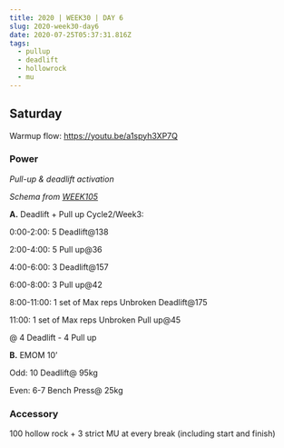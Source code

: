 ```yaml
---
title: 2020 | WEEK30 | DAY 6
slug: 2020-week30-day6
date: 2020-07-25T05:37:31.816Z
tags:
  - pullup
  - deadlift
  - hollowrock
  - mu
---
```

## Saturday

Warmup flow: <https://youtu.be/a1spyh3XP7Q>

### Power

*Pull-up & deadlift activation*

*Schema from [WEEK105](/WEEK105)*

**A.** Deadlift + Pull up Cycle2/Week3:

0:00-2:00: 5 Deadlift@138

2:00-4:00: 5 Pull up@36

4:00-6:00: 3 Deadlift@157

6:00-8:00: 3 Pull up@42

8:00-11:00: 1 set of Max reps Unbroken Deadlift@175

11:00: 1 set of Max reps Unbroken Pull up@45

@ 4 Deadlift - 4 Pull up

**B.** EMOM 10’

Odd: 10 Deadlift@ 95kg

Even: 6-7 Bench Press@ 25kg

### Accessory

100 hollow rock + 3 strict MU at every break (including start and finish)